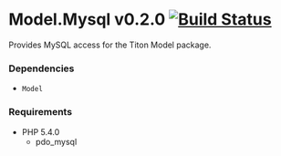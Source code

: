 # Model.Mysql v0.2.0 [![Build Status](https://travis-ci.org/titon/Model.png)](https://travis-ci.org/titon/Model) #

Provides MySQL access for the Titon Model package.

### Dependencies ###

* `Model`

### Requirements ###

* PHP 5.4.0
	* pdo_mysql